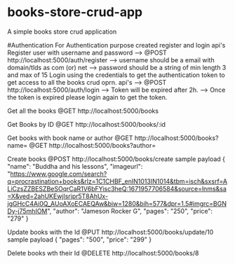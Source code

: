 # books-store-crud-app
A simple books store crud application

#Authentication
For Authentication purpose created register and login api's
Register user with username and password 
  --> @POST http://localhost:5000/auth/register
  --> username should be a email with domain/tlds as com (or) net
  --> password should be a string of min length 3 and max of 15
Login using the credentials to get the authentication token to get access to all the books crud oprn. api's
  --> @POST http://localhost:5000/auth/login
  --> Token will be expired after 2h.
  --> Once the token is expired please login again to get the token.

Get all the books
@GET http://localhost:5000/books

Get Books by ID
@GET http://localhost:5000/books/:id

Get books with book name or author
@GET http://localhost:5000/books?name=
@GET http://localhost:5000/books?author=

Create books
@POST http://localhost:5000/books/create
sample payload
  {
        "name": "Buddha and his lessons",
        "imageurl": "https://www.google.com/search?q=procrastination+books&rlz=1C1CHBF_enIN1013IN1014&tbm=isch&sxsrf=ALiCzsZZBESZBeSOqrCaR1V6bFYisc3heQ:1671957706584&source=lnms&sa=X&ved=2ahUKEwjlsrjpr5T8AhUx-jgGHcC4Ai0Q_AUoAXoECAEQAw&biw=1280&bih=577&dpr=1.5#imgrc=BGNDy-j75mhIOM",
        "author": "Jameson Rocker G",
        "pages": "250",
        "price": "279"
    }
  
Update books with the Id
@PUT http://localhost:5000/books/update/10
sample payload
{
  "pages": "500",
  "price": "299"
}

Delete books wth their Id
@DELETE http://localhost:5000/books/8
